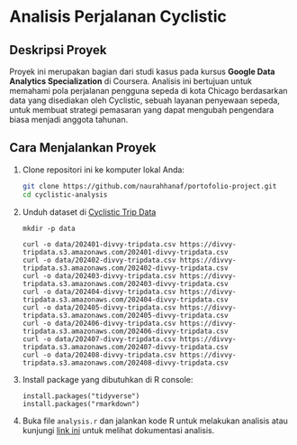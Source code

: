 # Analisis Perjalanan Cyclistic

## Deskripsi Proyek
Proyek ini merupakan bagian dari studi kasus pada kursus **Google Data Analytics Specialization** di Coursera. Analisis ini bertujuan untuk memahami pola perjalanan pengguna sepeda di kota Chicago berdasarkan data yang disediakan oleh Cyclistic, sebuah layanan penyewaan sepeda, untuk membuat strategi pemasaran yang dapat mengubah pengendara biasa menjadi anggota tahunan.

## Cara Menjalankan Proyek
1. Clone repositori ini ke komputer lokal Anda:
   ```bash
   git clone https://github.com/naurahhanaf/portofolio-project.git
   cd cyclistic-analysis
   
2. Unduh dataset di [Cyclistic Trip Data](https://divvy-tripdata.s3.amazonaws.com/index.html)
   ```
   mkdir -p data

   curl -o data/202401-divvy-tripdata.csv https://divvy-tripdata.s3.amazonaws.com/202401-divvy-tripdata.csv
   curl -o data/202402-divvy-tripdata.csv https://divvy-tripdata.s3.amazonaws.com/202402-divvy-tripdata.csv
   curl -o data/202403-divvy-tripdata.csv https://divvy-tripdata.s3.amazonaws.com/202403-divvy-tripdata.csv
   curl -o data/202404-divvy-tripdata.csv https://divvy-tripdata.s3.amazonaws.com/202404-divvy-tripdata.csv
   curl -o data/202405-divvy-tripdata.csv https://divvy-tripdata.s3.amazonaws.com/202405-divvy-tripdata.csv
   curl -o data/202406-divvy-tripdata.csv https://divvy-tripdata.s3.amazonaws.com/202406-divvy-tripdata.csv
   curl -o data/202407-divvy-tripdata.csv https://divvy-tripdata.s3.amazonaws.com/202407-divvy-tripdata.csv
   curl -o data/202408-divvy-tripdata.csv https://divvy-tripdata.s3.amazonaws.com/202408-divvy-tripdata.csv

3. Install package yang dibutuhkan di R console:
   ```
   install.packages("tidyverse")
   install.packages("rmarkdown")

4. Buka file `analysis.r` dan jalankan kode R untuk melakukan analisis atau kunjungi [link ini](https://naurahhanaf.github.io/project/cyclistic-analysis/docs/analysis_report.html) untuk melihat dokumentasi analisis.
